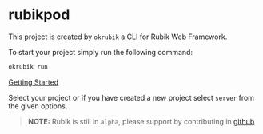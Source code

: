 # rubikpod

This project is created by `okrubik` a CLI for Rubik Web Framework.

To start your project simply run the following command:

```bash
okrubik run
```

[Getting Started](https://rubikorg.github.io)

Select your project or if you have created a new project select `server` from the given options.

> **NOTE:**
	Rubik is still in `alpha`, please support by contributing in 
	[github](https://github.com/rubikorg/rubik)
